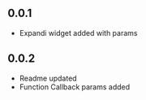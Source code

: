 ## 0.0.1

* Expandi widget added with params

## 0.0.2

* Readme updated
* Function Callback params added